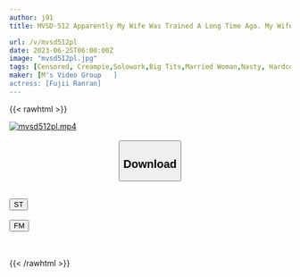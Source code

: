 ```yaml
---
author: j91
title: MVSD-512 Apparently My Wife Was Trained A Long Time Ago. My Wife's Past I Didn't Know ... My Beloved Wife Who Envy Everyone Is De S Big Mara Neighbor's Creampie Mazopet An Mitsumi

url: /v/mvsd512pl
date: 2023-06-25T06:00:00Z
image: "mvsd512pl.jpg"
tags: [Censored, Creampie,Solowork,Big Tits,Married Woman,Nasty, Hardcore,Digital Mosaic,Cuckold	]
maker: [M's Video Group   ]
actress: [Fujii Ranran]
---
```



{{< rawhtml >}}

<div class="video" data-videoid="q80or2OpwMCzqMJ">
    <a href="javascript:;">
        <img src="/v/mvsd512pl/mvsd512pl.jpg" width="WIDTH" height="HEIGHT" alt="mvsd512pl.mp4" loading="lazy">
    </a>
</div>

<script type="text/javascript" src="https://j91.asia/asset/on-demand-st.js"></script>

<br>
  <link rel="stylesheet" href="https://j91.asia/asset/bs5.css">
  
  <center>
  <button class="btn btn-primary" type="button" data-bs-toggle="collapse" data-bs-target=".multi-collapse" aria-expanded="false" aria-controls="multiCollapseExample1 multiCollapseExample2"><h2>Download</h2></button></center>
</p>
<div class="row">
  <div class="col">
    <div class="collapse multi-collapse" id="multiCollapseExample1">
      <div class="card card-body">
	      	      <br>
<div class="buttons">  
<a href="https://streamtape.to/v/q80or2OpwMCzqMJ" target="_blank"><button class="btn-hover color-3"><i class="fa fa-download"></i> ST</button></a></div>
    </div>
  </div>
</div>
  <div class="col">
    <div class="collapse multi-collapse" id="multiCollapseExample2">
      <div class="card card-body">
	      <br>
<div class="buttons">
    <a href="https://filemoon.sx/d/oz60e9fvcii8" target="_blank"><button class="btn-hover color-8"><i class="fa fa-download"></i> FM</button></a></div>
<br><br>
      </div>
    </div>
  </div>
</div>

{{< /rawhtml >}}